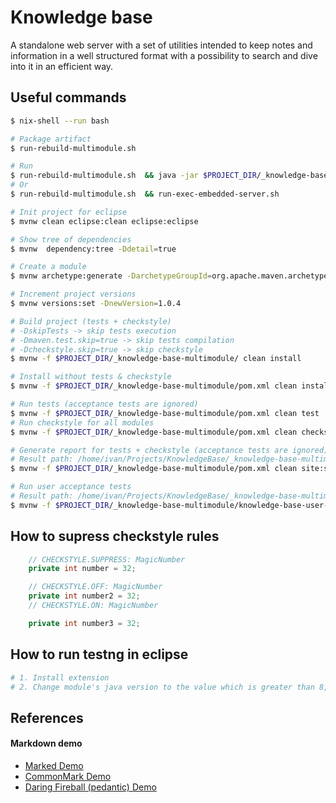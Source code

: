 # Knowledge base

A standalone web server with a set of utilities intended to keep notes and information in a well structured format with a possibility to search and dive into it in an efficient way.

## Useful commands
```sh
$ nix-shell --run bash

# Package artifact
$ run-rebuild-multimodule.sh

# Run 
$ run-rebuild-multimodule.sh  && java -jar $PROJECT_DIR/_knowledge-base-multimodule/knowledge-base-server-embedded/target/knowledge-base-server-embedded.jar
# Or
$ run-rebuild-multimodule.sh  && run-exec-embedded-server.sh

# Init project for eclipse
$ mvnw clean eclipse:clean eclipse:eclipse

# Show tree of dependencies
$ mvnw  dependency:tree -Ddetail=true

# Create a module
$ mvnw archetype:generate -DarchetypeGroupId=org.apache.maven.archetypes -DarchetypeArtifactId=maven-archetype-quickstart -DarchetypeVersion=1.4 -DgroupId={package.name} -DartifactId={snake-case-name}

# Increment project versions
$ mvnw versions:set -DnewVersion=1.0.4

# Build project (tests + checkstyle)
# -DskipTests -> skip tests execution
# -Dmaven.test.skip=true -> skip tests compilation
# -Dcheckstyle.skip=true -> skip checkstyle
$ mvnw -f $PROJECT_DIR/_knowledge-base-multimodule/ clean install

# Install without tests & checkstyle
$ mvnw -f $PROJECT_DIR/_knowledge-base-multimodule/pom.xml clean install -DskipTests -Dcheckstyle.skip=true

# Run tests (acceptance tests are ignored)
$ mvnw -f $PROJECT_DIR/_knowledge-base-multimodule/pom.xml clean test
# Run checkstyle for all modules
$ mvnw -f $PROJECT_DIR/_knowledge-base-multimodule/pom.xml clean checkstyle:checkstyle-aggregate

# Generate report for tests + checkstyle (acceptance tests are ignored)
# Result path: /home/ivan/Projects/KnowledgeBase/_knowledge-base-multimodule/target/staging/
$ mvnw -f $PROJECT_DIR/_knowledge-base-multimodule/pom.xml clean site:site site:stage

# Run user acceptance tests
# Result path: /home/ivan/Projects/KnowledgeBase/_knowledge-base-multimodule/knowledge-base-user-acceptance-test/target/surefire-reports/
$ mvnw -f $PROJECT_DIR/_knowledge-base-multimodule/knowledge-base-user-acceptance-test/pom.xml clean test -Puser-acceptance-tests
```

## How to supress checkstyle rules
```java
    // CHECKSTYLE.SUPPRESS: MagicNumber
    private int number = 32;

    // CHECKSTYLE.OFF: MagicNumber
    private int number2 = 32;
    // CHECKSTYLE.ON: MagicNumber

    private int number3 = 32;
```

## How to run testng in eclipse
```sh
# 1. Install extension
# 2. Change module's java version to the value which is greater than 8, e.g. 17
```


## References

#### Markdown demo
- [Marked Demo](https://marked.js.org/demo/)
- [CommonMark Demo](https://spec.commonmark.org/dingus/)
- [Daring Fireball (pedantic) Demo](https://daringfireball.net/projects/markdown/dingus)